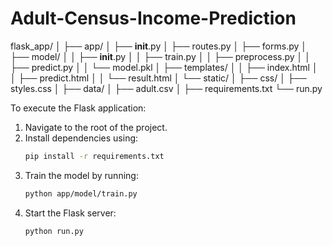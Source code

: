 # Adult-Census-Income-Prediction
flask_app/
│
├── app/
│   ├── __init__.py
│   ├── routes.py
│   ├── forms.py
│   ├── model/
│   │   ├── __init__.py
│   │   ├── train.py
│   │   ├── preprocess.py
│   │   ├── predict.py
│   │   └── model.pkl
│   ├── templates/
│   │   ├── index.html
│   │   ├── predict.html
│   │   └── result.html
│   └── static/
│       ├── css/
│         ├── styles.css
│
├── data/
│   ├── adult.csv
│
├── requirements.txt
└── run.py

To execute the Flask application:
1. Navigate to the root of the project.
2. Install dependencies using:
   ```bash
   pip install -r requirements.txt
   ```
3. Train the model by running:
   ```bash
   python app/model/train.py
   ```
4. Start the Flask server:
   ```bash
   python run.py
